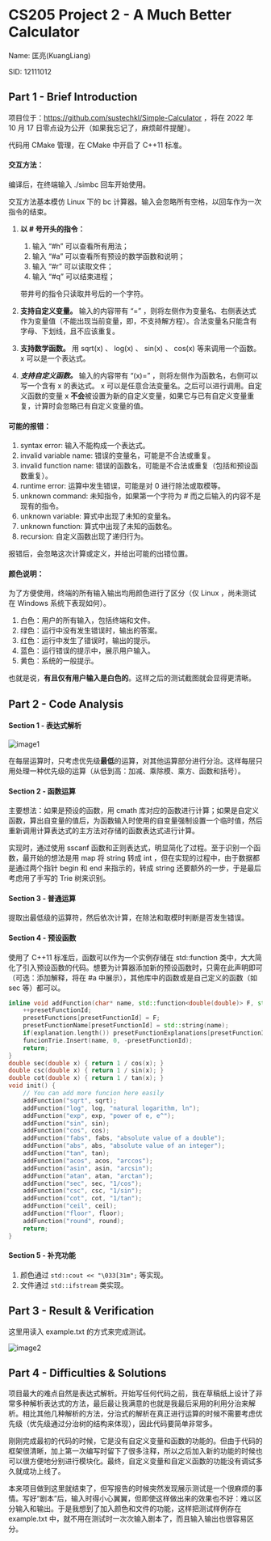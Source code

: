 # CS205 Project 2 - A Much Better Calculator

Name: 匡亮(KuangLiang)

SID: 12111012

## Part 1 - Brief Introduction

项目位于：https://github.com/sustechkl/Simple-Calculator ，将在 2022 年 10 月 17 日零点设为公开（如果我忘记了，麻烦邮件提醒）。

代码用 CMake 管理，在 CMake 中开启了 C++11 标准。

#### 交互方法：

编译后，在终端输入 ./simbc 回车开始使用。

交互方法基本模仿 Linux 下的 bc 计算器。输入会忽略所有空格，以回车作为一次指令的结束。

1. **以 # 号开头的指令：**
   1. 输入 “#h” 可以查看所有用法；
   2. 输入 “#a” 可以查看所有预设的数学函数和说明；
   3. 输入 “#r” 可以读取文件；
   4. 输入 “#q” 可以结束进程；
   
   带井号的指令只读取井号后的一个字符。
2.  **支持自定义变量。** 输入的内容带有 “=” ，则将左侧作为变量名、右侧表达式作为变量值（不能出现当前变量，即，不支持解方程）。合法变量名只能含有字母、下划线，且不应该重复。
3.  **支持数学函数。** 用 sqrt(x) 、 log(x) 、 sin(x) 、 cos(x) 等来调用一个函数。x 可以是一个表达式。
4.  ***支持自定义函数。*** 输入的内容带有 “(x)=” ，则将左侧作为函数名，右侧可以写一个含有 x 的表达式。 x 可以是任意合法变量名。之后可以进行调用。自定义函数的变量 x **不会**被设置为新的自定义变量，如果它与已有自定义变量重复，计算时会忽略已有自定义变量的值。

#### 可能的报错：

1. syntax error: 输入不能构成一个表达式。
2. invalid variable name: 错误的变量名，可能是不合法或重复。
3. invalid function name: 错误的函数名，可能是不合法或重复（包括和预设函数重复）。
4. runtime error: 运算中发生错误，可能是对 $0$ 进行除法或取模等。
5. unknown command: 未知指令，如果第一个字符为 # 而之后输入的内容不是现有的指令。
6. unknown variable: 算式中出现了未知的变量名。
7. unknown function: 算式中出现了未知的函数名。
8. recursion: 自定义函数出现了递归行为。

报错后，会忽略这次计算或定义，并给出可能的出错位置。

#### 颜色说明：

为了方便使用，终端的所有输入输出均用颜色进行了区分（仅 Linux ，尚未测试在 Windows 系统下表现如何）。

1. 白色：用户的所有输入，包括终端和文件。
2. 绿色：运行中没有发生错误时，输出的答案。
3. 红色：运行中发生了错误时，输出的提示。
4. 蓝色：运行错误的提示中，展示用户输入。
5. 黄色：系统的一般提示。

也就是说，**有且仅有用户输入是白色的**。这样之后的测试截图就会显得更清晰。

## Part 2 - Code Analysis

#### Section 1 - 表达式解析


![image1](report_image1.png)


在每层运算时，只考虑优先级**最低**的运算，对其他运算部分进行分治。这样每层只用处理一种优先级的运算（从低到高：加减、乘除模、乘方、函数和括号）。

#### Section 2 - 函数运算

主要想法：如果是预设的函数，用 cmath 库对应的函数进行计算；如果是自定义函数，算出自变量的值后，为函数输入时使用的自变量强制设置一个临时值，然后重新调用计算表达式的主方法对存储的函数表达式进行计算。

实现时，通过使用 sscanf 函数和正则表达式，明显简化了过程。至于识别一个函数，最开始的想法是用 map 将 string 转成 int ，但在实现的过程中，由于数据都是通过两个指针 begin 和 end 来指示的，转成 string 还要额外的一步，于是最后考虑用了手写的 Trie 树来识别。

#### Section 3 - 普通运算

提取出最低级的运算符，然后依次计算，在除法和取模时判断是否发生错误。

#### Section 4 - 预设函数

使用了 C++11 标准后，函数可以作为一个实例存储在 std::function 类中，大大简化了引入预设函数的代码。想要为计算器添加新的预设函数时，只需在此声明即可（可选：添加解释，将在 #a 中展示），其他库中的函数或是自己定义的函数（如 sec 等）都可以。

```cpp
inline void addFunction(char* name, std::function<double(double)> F, std::string explanation = "") {
    ++presetFunctionId;
    presetFunctions[presetFunctionId] = F;
    presetFunctionName[presetFunctionId] = std::string(name);
    if(explanation.length()) presetFunctionExplanations[presetFunctionId] = explanation;
    funcionTrie.Insert(name, 0, -presetFunctionId);
    return;
}
double sec(double x) { return 1 / cos(x); }
double csc(double x) { return 1 / sin(x); }
double cot(double x) { return 1 / tan(x); }
void init() {
    // You can add more funcion here easily
    addFunction("sqrt", sqrt);
    addFunction("log", log, "natural logarithm, ln");
    addFunction("exp", exp, "power of e, e^");
    addFunction("sin", sin);
    addFunction("cos", cos);
    addFunction("fabs", fabs, "absolute value of a double");
    addFunction("abs", abs, "absolute value of an integer");
    addFunction("tan", tan);
    addFunction("acos", acos, "arccos");
    addFunction("asin", asin, "arcsin");
    addFunction("atan", atan, "arctan");
    addFunction("sec", sec, "1/cos");
    addFunction("csc", csc, "1/sin");
    addFunction("cot", cot, "1/tan");
    addFunction("ceil", ceil);
    addFunction("floor", floor);
    addFunction("round", round);
    return;
}
```

#### Section 5 - 补充功能

1. 颜色通过 ```std::cout << "\033[31m";``` 等实现。
2. 文件通过  ```std::ifstream``` 类实现。

## Part 3 - Result & Verification

这里用读入 example.txt 的方式来完成测试。

![image2](report_image2.png)

## Part 4 - Difficulties & Solutions

项目最大的难点自然是表达式解析。开始写任何代码之前，我在草稿纸上设计了非常多种解析表达式的方法，最后最让我满意的也就是我最后采用的利用分治来解析。相比其他几种解析的方法，分治式的解析在真正进行运算的时候不需要考虑优先级（优先级通过分治树的结构来体现），因此代码要简单非常多。

刚刚完成最初的代码的时候，它是没有自定义变量和函数的功能的。但由于代码的框架很清晰，加上第一次编写时留下了很多注释，所以之后加入新的功能的时候也可以很方便地分别进行模块化。最终，自定义变量和自定义函数的功能没有调试多久就成功上线了。

本来项目做到这里就结束了，但写报告的时候突然发现展示测试是一个很麻烦的事情。写好“剧本”后，输入时得小心翼翼，但即使这样做出来的效果也不好：难以区分输入和输出。于是我想到了加入颜色和文件的功能，这样把测试样例存在 example.txt 中，就不用在测试时一次次输入剧本了，而且输入输出也很容易区分。
